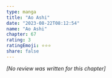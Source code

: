 ```yaml
---
type: manga
title: "Ao Ashi"
date: "2023-08-22T08:12:54"
name: "Ao Ashi"
chapter: 67
rating: 3
ratingEmoji: ⭐️⭐️⭐️
share: false
---
```


_[No review was written for this chapter]_
